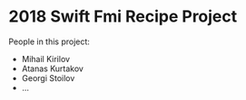 # 2018 Swift Fmi Recipe Project

People in this project:

* Mihail Kirilov
* Atanas Kurtakov
* Georgi Stoilov
* ...
